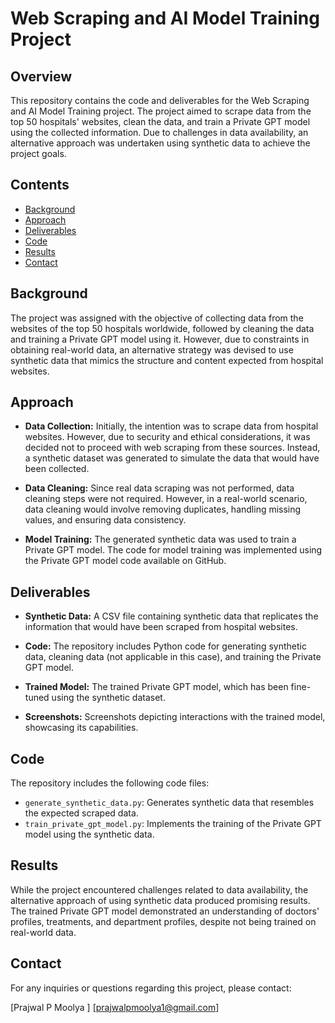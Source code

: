 # Web Scraping and AI Model Training Project

## Overview

This repository contains the code and deliverables for the Web Scraping and AI Model Training project. The project aimed to scrape data from the top 50 hospitals' websites, clean the data, and train a Private GPT model using the collected information. Due to challenges in data availability, an alternative approach was undertaken using synthetic data to achieve the project goals.

## Contents

- [Background](#background)
- [Approach](#approach)
- [Deliverables](#deliverables)
- [Code](#code)
- [Results](#results)
- [Contact](#contact)

## Background

The project was assigned with the objective of collecting data from the websites of the top 50 hospitals worldwide, followed by cleaning the data and training a Private GPT model using it. However, due to constraints in obtaining real-world data, an alternative strategy was devised to use synthetic data that mimics the structure and content expected from hospital websites.

## Approach

- **Data Collection:** Initially, the intention was to scrape data from hospital websites. However, due to security and ethical considerations, it was decided not to proceed with web scraping from these sources. Instead, a synthetic dataset was generated to simulate the data that would have been collected.

- **Data Cleaning:** Since real data scraping was not performed, data cleaning steps were not required. However, in a real-world scenario, data cleaning would involve removing duplicates, handling missing values, and ensuring data consistency.

- **Model Training:** The generated synthetic data was used to train a Private GPT model. The code for model training was implemented using the Private GPT model code available on GitHub.

## Deliverables

- **Synthetic Data:** A CSV file containing synthetic data that replicates the information that would have been scraped from hospital websites.

- **Code:** The repository includes Python code for generating synthetic data, cleaning data (not applicable in this case), and training the Private GPT model.

- **Trained Model:** The trained Private GPT model, which has been fine-tuned using the synthetic dataset.

- **Screenshots:** Screenshots depicting interactions with the trained model, showcasing its capabilities.

## Code

The repository includes the following code files:

- `generate_synthetic_data.py`: Generates synthetic data that resembles the expected scraped data.
- `train_private_gpt_model.py`: Implements the training of the Private GPT model using the synthetic data.

## Results

While the project encountered challenges related to data availability, the alternative approach of using synthetic data produced promising results. The trained Private GPT model demonstrated an understanding of doctors' profiles, treatments, and department profiles, despite not being trained on real-world data.

## Contact

For any inquiries or questions regarding this project, please contact:

[Prajwal P Moolya ]
[prajwalpmoolya1@gmail.com]
